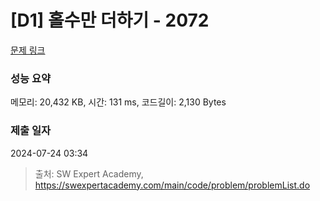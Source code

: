 # [D1] 홀수만 더하기 - 2072 

[문제 링크](https://swexpertacademy.com/main/code/problem/problemDetail.do?contestProbId=AV5QSEhaA5sDFAUq) 

### 성능 요약

메모리: 20,432 KB, 시간: 131 ms, 코드길이: 2,130 Bytes

### 제출 일자

2024-07-24 03:34



> 출처: SW Expert Academy, https://swexpertacademy.com/main/code/problem/problemList.do